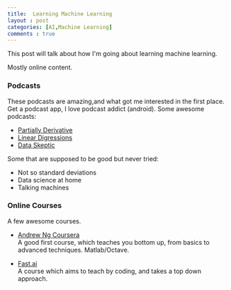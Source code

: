 ```yaml
---
title:  Learning Machine Learning
layout : post
categories: [AI,Machine Learning]
comments : true
---
```


This post will talk about how I'm going about learning machine learning.  

Mostly online content.


### Podcasts

These podcasts are amazing,and what got me interested in the first place. Get a podcast app, I love podcast addict (android).
Some awesome podcasts:  
* [Partially Derivative](http://partiallyderivative.com)
* [Linear Digressions](http://lineardigressions.com/)
* [Data Skeptic](http://dataskeptic.com)

Some that are supposed to be good but never tried:
* Not so standard deviations
* Data science at home
* Talking machines


### Online Courses
A few awesome courses.

* [Andrew Ng Coursera](http://coursera.org/learn/machine-learning)  
    A good first course, which teaches you bottom up, from basics to advanced techniques. Matlab/Octave.

* [Fast.ai](http://fast.ai)  
    A course which aims to teach by coding, and takes a top down approach.